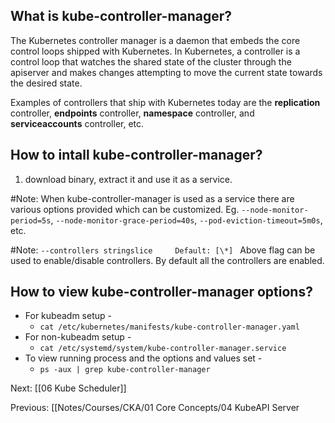 ## What is kube-controller-manager?

The Kubernetes controller manager is a daemon that embeds the core control loops shipped with Kubernetes. 
In Kubernetes, a controller is a control loop that watches the shared state of the cluster through the apiserver and makes changes attempting to move the current state towards the desired state. 

Examples of controllers that ship with Kubernetes today are the **replication** controller, **endpoints** controller, **namespace** controller, and **serviceaccounts** controller, etc.

## How to intall kube-controller-manager?

1. download binary, extract it and use it as a service.

#Note: When kube-controller-manager is used as a service there are various options provided which can be customized. Eg. `--node-monitor-period=5s`, `--node-monitor-grace-period=40s`, `--pod-eviction-timeout=5m0s`, etc. 

#Note: `--controllers stringslice     Default: [\*] `
	Above flag can be used to enable/disable controllers. By default all the controllers are enabled.

## How to view kube-controller-manager options?
- For kubeadm setup -
	- `cat /etc/kubernetes/manifests/kube-controller-manager.yaml`
- For non-kubeadm setup -
	- `cat /etc/systemd/system/kube-controller-manager.service`
- To view running process and the options and values set -
	- `ps -aux | grep kube-controller-manager`

Next:
[[06 Kube Scheduler]]

Previous:
[[Notes/Courses/CKA/01 Core Concepts/04 KubeAPI Server